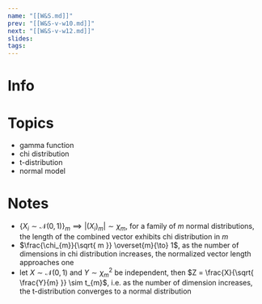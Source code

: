 ```yaml
---
name: "[[W&S.md]]"
prev: "[[W&S-v-w10.md]]"
next: "[[W&S-v-w12.md]]"
slides: 
tags: 
---
```



# Info


# Topics
- gamma function
- chi distribution
- t-distribution
- normal model



# Notes
- $\{ X_{i} \sim \mathcal{N}(0, 1)\}_{m} \implies |(X_{i})_{m}| \sim \chi_{m}$, for a family of $m$ normal distributions, the length of the combined vector exhibits chi distribution in $m$
- $\frac{\chi_{m}}{\sqrt{ m }} \overset{m}{\to} 1$, as the number of dimensions in chi distribution increases, the normalized vector length approaches one
- let $X \sim \mathcal{N}(0,1)$ and $Y \sim \chi^{2}_{m}$ be independent, then $Z = \frac{X}{\sqrt{ \frac{Y}{m} }} \sim t_{m}$, i.e. as the number of dimension increases, the t-distribution converges to a normal distribution